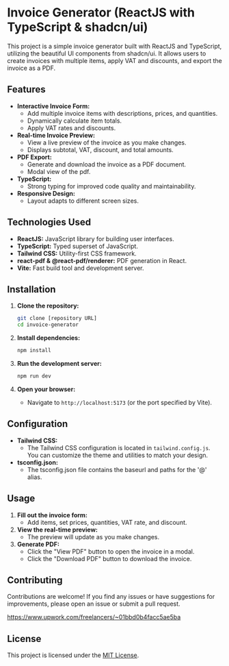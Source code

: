 # Invoice Generator (ReactJS with TypeScript & shadcn/ui)

This project is a simple invoice generator built with ReactJS and TypeScript, utilizing the beautiful UI components from shadcn/ui. It allows users to create invoices with multiple items, apply VAT and discounts, and export the invoice as a PDF.

## Features

* **Interactive Invoice Form:**
    * Add multiple invoice items with descriptions, prices, and quantities.
    * Dynamically calculate item totals.
    * Apply VAT rates and discounts.
* **Real-time Invoice Preview:**
    * View a live preview of the invoice as you make changes.
    * Displays subtotal, VAT, discount, and total amounts.
* **PDF Export:**
    * Generate and download the invoice as a PDF document.
    * Modal view of the pdf.
* **TypeScript:**
    * Strong typing for improved code quality and maintainability.
* **Responsive Design:**
    * Layout adapts to different screen sizes.

## Technologies Used

* **ReactJS:** JavaScript library for building user interfaces.
* **TypeScript:** Typed superset of JavaScript.
* **Tailwind CSS:** Utility-first CSS framework.
* **react-pdf & @react-pdf/renderer:** PDF generation in React.
* **Vite:** Fast build tool and development server.

## Installation

1.  **Clone the repository:**

    ```bash
    git clone [repository URL]
    cd invoice-generator
    ```

2.  **Install dependencies:**

    ```bash
    npm install
    ```

3.  **Run the development server:**

    ```bash
    npm run dev
    ```

4.  **Open your browser:**

    * Navigate to `http://localhost:5173` (or the port specified by Vite).

## Configuration

* **Tailwind CSS:**
    * The Tailwind CSS configuration is located in `tailwind.config.js`. You can customize the theme and utilities to match your design.
* **tsconfig.json:**
    * The tsconfig.json file contains the baseurl and paths for the '@' alias.

## Usage

1.  **Fill out the invoice form:**
    * Add items, set prices, quantities, VAT rate, and discount.
2.  **View the real-time preview:**
    * The preview will update as you make changes.
3.  **Generate PDF:**
    * Click the "View PDF" button to open the invoice in a modal.
    * Click the "Download PDF" button to download the invoice.

## Contributing

Contributions are welcome! If you find any issues or have suggestions for improvements, please open an issue or submit a pull request.

https://www.upwork.com/freelancers/~01bbd0b4facc5ae5ba

## License

This project is licensed under the [MIT License](LICENSE).
